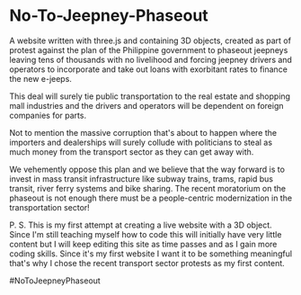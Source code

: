 # No-To-Jeepney-Phaseout


A website written with three.js and containing 3D objects, created as part of protest against the plan of the Philippine government to phaseout jeepneys leaving tens of thousands with no livelihood and forcing jeepney drivers and operators to incorporate and take out loans with exorbitant rates to finance the new e-jeeps.  

This deal will surely tie public transportation to the real estate and shopping mall industries and the drivers and operators will be dependent on foreign companies for parts. 

Not to mention the massive corruption that's about to happen where the importers and dealerships will surely collude with politicians to steal as much money from the transport sector as they can get away with. 

We vehemently oppose this plan and we believe that the way forward is to invest in mass transit infrastructure like subway trains, trams, rapid bus transit, river ferry systems and bike sharing. The recent moratorium on the phaseout is not enough there must be a people-centric modernization in the transportation sector!

P. S. This is my first attempt at creating a live website with a 3D object. Since I'm still teaching myself how to code this will initially have very little content but I will keep editing this site as  time passes and as I gain more coding skills. Since it's my first website I want it to be something meaningful that's why I chose the recent transport sector protests as my first content. 

#NoToJeepneyPhaseout
